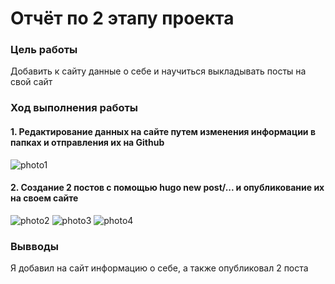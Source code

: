 # Отчёт по 2 этапу проекта
### Цель работы
Добавить к сайту данные о себе и научиться выкладывать посты на свой сайт
### Ход выполнения работы
#### 1. Редактирование данных на сайте путем изменения информации в папках и отправления их на Github
![photo1](https://sun9-16.userapi.com/s/v1/if2/LLtcWka5dsIR6ngL6pXThpzcESH3_zGLbCGWy5YC-QafT_TE61Av3UJ9KEGt2-1B8rQTekcwmXofiuT76gFsZUj5.jpg?size=1917x901&quality=96&type=album)
#### 2. Создание 2 постов с помощью hugo new post/... и опубликование их на своем сайте
![photo2](https://sun1-97.userapi.com/s/v1/if2/4yIT9dPeMZjM6QKja-SS3JinhTUwoxPZxqJ9mvVOe6MwJCvKfURCRgdWsD4av-yTziGe_3tX7GxUq8MvXEwj0RQP.jpg?size=615x457&quality=96&type=album)
![photo3](https://sun9-26.userapi.com/s/v1/if2/Kgz8jc-PsnSSHNsEl2tvhlyBYBH-OedTQiBM6OAjFbNGcudFFBxtHNWrXao__BfzWC4BO_hPThFc7owopiXKBQRQ.jpg?size=615x498&quality=96&type=album)
![photo4](https://sun9-55.userapi.com/s/v1/if2/OZ8qJwhc10n9KteGXrPQRq1NGb4zGflGW-bkJ_kVTFNnBnvWLphSn5uq8Fz2hjVjHJzSXUZRIcrdH_GCjnh6JgfG.jpg?size=1314x383&quality=96&type=album)
### Вывводы
Я добавил на сайт информацию о себе, а также опубликовал 2 поста
